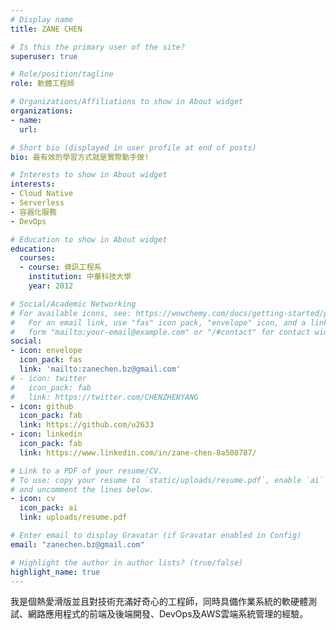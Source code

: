 ```yaml
---
# Display name
title: ZANE CHEN

# Is this the primary user of the site?
superuser: true

# Role/position/tagline
role: 軟體工程師

# Organizations/Affiliations to show in About widget
organizations:
- name: 
  url: 

# Short bio (displayed in user profile at end of posts)
bio: 最有效的學習方式就是實際動手做!

# Interests to show in About widget
interests:
- Cloud Native
- Serverless
- 容器化服務
- DevOps

# Education to show in About widget
education:
  courses:
  - course: 資訊工程系
    institution: 中華科技大學
    year: 2012

# Social/Academic Networking
# For available icons, see: https://wowchemy.com/docs/getting-started/page-builder/#icons
#   For an email link, use "fas" icon pack, "envelope" icon, and a link in the
#   form "mailto:your-email@example.com" or "/#contact" for contact widget.
social:
- icon: envelope
  icon_pack: fas
  link: 'mailto:zanechen.bz@gmail.com'
# - icon: twitter
#   icon_pack: fab
#   link: https://twitter.com/CHENZHENYANG
- icon: github
  icon_pack: fab
  link: https://github.com/u2633
- icon: linkedin
  icon_pack: fab
  link: https://www.linkedin.com/in/zane-chen-8a508787/

# Link to a PDF of your resume/CV.
# To use: copy your resume to `static/uploads/resume.pdf`, enable `ai` icons in `params.toml`, 
# and uncomment the lines below.
- icon: cv
  icon_pack: ai
  link: uploads/resume.pdf

# Enter email to display Gravatar (if Gravatar enabled in Config)
email: "zanechen.bz@gmail.com"

# Highlight the author in author lists? (true/false)
highlight_name: true
---
```

我是個熱愛滑版並且對技術充滿好奇心的工程師，同時具備作業系統的軟硬體測試、網路應用程式的前端及後端開發、DevOps及AWS雲端系統管理的經驗。
